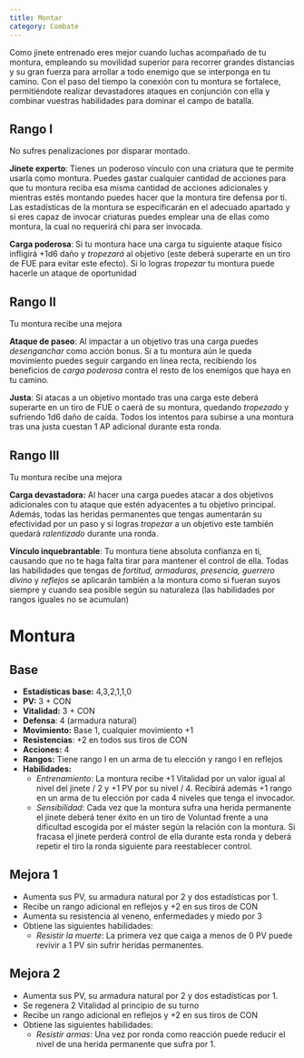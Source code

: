 ```yaml
---
title: Montar
category: Combate
---
```


Como jinete entrenado eres mejor cuando luchas acompañado de tu montura, empleando su movilidad superior para recorrer grandes distancias y su gran fuerza para arrollar a todo enemigo que se interponga en tu camino. Con el paso del tiempo la conexión con tu montura se fortalece, permitiéndote realizar devastadores ataques en conjunción con ella y combinar vuestras habilidades para dominar el campo de batalla.

## Rango I

No sufres penalizaciones por disparar montado.

**Jinete experto**: Tienes un poderoso vínculo con una criatura que te permite usarla como montura. Puedes gastar cualquier cantidad de acciones para que tu montura reciba esa misma cantidad de acciones adicionales y mientras estés montando puedes hacer que la montura tire defensa por ti. Las estadísticas de la montura se especificarán en el adecuado apartado y si eres capaz de invocar criaturas puedes emplear una de ellas como montura, la cual no requerirá chi para ser invocada. 

**Carga poderosa**: Si tu montura hace una carga tu siguiente ataque físico infligirá +1d6 daño y *tropezará* al objetivo (este deberá superarte en un tiro de FUE para evitar este efecto). Si lo logras *tropezar* tu montura puede hacerle un ataque de oportunidad

## Rango II

Tu montura recibe una mejora

**Ataque de paseo**: Al impactar a un objetivo tras una carga puedes *desenganchar* como acción bonus. Si a tu montura aún le queda movimiento puedes seguir cargando en línea recta, recibiendo los beneficios de *carga poderosa* contra el resto de los enemigos que haya en tu camino. 

**Justa**: Si atacas a un objetivo montado tras una carga este deberá superarte en un tiro de FUE o caerá de su montura, quedando *tropezado* y sufriendo 1d6 daño de caída. Todos los intentos para subirse a una montura tras una justa cuestan 1 AP adicional durante esta ronda.

## Rango III

Tu montura recibe una mejora

**Carga devastadora:** Al hacer una carga puedes atacar a dos objetivos adicionales con tu ataque que estén adyacentes a tu objetivo principal. Además, todas las heridas permanentes que tengas aumentarán su efectividad por un paso y si logras *tropezar* a un objetivo este también quedará *ralentizado* durante una ronda.

**Vínculo inquebrantable**: Tu montura tiene absoluta confianza en ti, causando que no te haga falta tirar para mantener el control de ella. Todas las habilidades que tengas de *fortitud, armaduras, presencia, guerrero divino* y *reflejos* se aplicarán también a la montura como si fueran suyos siempre y cuando sea posible según su naturaleza (las habilidades por rangos iguales no se acumulan)

# Montura

## Base

- **Estadísticas base:** 4,3,2,1,1,0
- **PV:** 3 + CON
- **Vitalidad:** 3 + CON
- **Defensa**: 4 (armadura natural)
- **Movimiento:** Base 1, cualquier movimiento +1
- **Resistencias**: +2 en todos sus tiros de CON
- **Acciones:** 4
- **Rangos:** Tiene rango I en un arma de tu elección y rango I en reflejos
- **Habilidades:**
  - *Entrenamiento*: La montura recibe +1 Vitalidad por un valor igual al nivel del jinete / 2 y +1 PV por su nivel / 4. Recibirá además +1 rango en un arma de tu elección por cada 4 niveles que tenga el invocador. 
  - *Sensibilidad*: Cada vez que la montura sufra una herida permanente el jinete deberá tener éxito en un tiro de Voluntad frente a una dificultad escogida por el máster según la relación con la montura. Si fracasa el jinete perderá control de ella durante esta ronda y deberá repetir el tiro la ronda siguiente para reestablecer control.

## Mejora 1

- Aumenta sus PV, su armadura natural por 2 y dos estadísticas por 1.
- Recibe un rango adicional en reflejos y +2 en sus tiros de CON
- Aumenta su resistencia al veneno, enfermedades y miedo por 3
- Obtiene las siguientes habilidades:
  - *Resistir la muerte*: La primera vez que caiga a menos de 0 PV puede revivir a 1 PV sin sufrir heridas permanentes.

## Mejora 2

- Aumenta sus PV, su armadura natural por 2 y dos estadísticas por 1.
- Se regenera 2 Vitalidad al principio de su turno
- Recibe un rango adicional en reflejos y +2 en sus tiros de CON
- Obtiene las siguientes habilidades:
  - *Resistir armas*: Una vez por ronda como reacción puede reducir el nivel de una herida permanente que sufra por 1.
